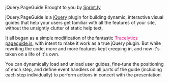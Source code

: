 jQuery.PageGuide
Brought to you by [Sprint.ly](https://sprint.ly/)

jQuery.PageGuide is a [jQuery](http://jquery.com) plugin for building dynamic, interactive visual guides that help your users get familiar with all the features of your site, without the unsightly clutter of static help text.

It all began as a simple modification of the fantastic <span style="color:rgba(248,2,130,1)">Tracelytics</span> [pageguide.js](http://tracelytics.github.com/pageguide/), with intent to make it work as a true jQuery plugin. But while rewriting the code, more and more features kept creeping in, and now it's taken on a life of it's own.

You can dynamically load and unload user guides, fine-tune the positioning of each step, and define event handlers on all parts of the guide (including each step individually) to perform actions in concert with the presentation.